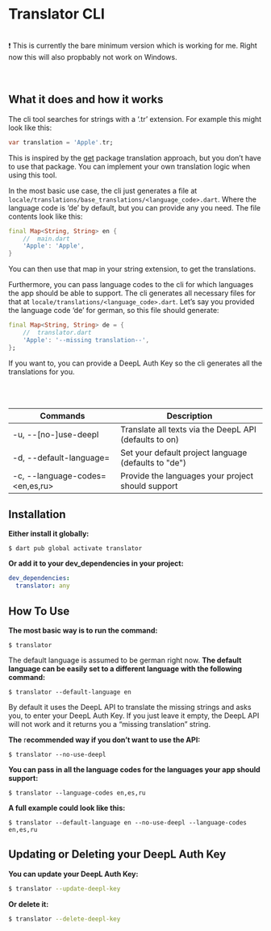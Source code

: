 # Translator CLI

<br>
<aside>
❗️ This is currently the bare minimum version which is working for me. Right now this will also propbably not work on Windows.
</aside>

<br>
<br>

## What it does and how it works

The cli tool searches for strings with a ‘.tr’ extension. For example this might look like this: 

```dart
var translation = 'Apple'.tr;
```

This is inspired by the [get](https://pub.dev/packages/get) package translation approach, but you don’t have to use that package. You can implement your own translation logic when using this tool. 

In the most basic use case, the cli just generates a file at `locale/translations/base_translations/<language_code>.dart`. Where the language code is ‘de’ by default, but you can provide any you need. The file contents look like this:

```dart
final Map<String, String> en {
	//  main.dart
	'Apple': 'Apple',
}
```

You can then use that map in your string extension, to get the translations.

Furthermore, you can pass language codes to the cli for which languages the app should be able to support. The cli generates all necessary files for that at `locale/translations/<language_code>.dart`. 
Let’s say you provided the language code ‘de’ for german, so this file should generate:

```dart
final Map<String, String> de = {
	//  translator.dart
	'Apple': '--missing translation--',
};
```

If you want to, you can provide a DeepL Auth Key so the cli generates all the translations for you.

<br>
<br>

| Commands | Description |
| --- | --- |
| -u, --[no-]use-deepl | Translate all texts via the DeepL API (defaults to on) |
| -d, --default-language=<de> |  Set your default project language (defaults to "de") |
| -c, --language-codes=<en,es,ru> | Provide the languages your project should support |

## Installation

**Either install it globally:**

```shell
$ dart pub global activate translator
```

**Or add it to your dev_dependencies in your project:**

```yaml
dev_dependencies:
  translator: any
```

## How To Use

**The most basic way is to run the command:**

```shell
$ translator
```

The default language is assumed to be german right now.
**The default language can be easily set to a different language with the following command:**

```shell
$ translator --default-language en
```

By default it uses the DeepL API to translate the missing strings and asks you, to enter your DeepL Auth Key. If you just leave it empty, the DeepL API will not work and it returns you a “missing translation” string.

**The** r**ecommended way if you don’t want to use the API:**

```shell
$ translator --no-use-deepl
```

**You can pass in all the language codes for the languages your app should support:**

```shell
$ translator --language-codes en,es,ru
```

**A full example could look like this:**

```shell
$ translator --default-language en --no-use-deepl --language-codes en,es,ru
```

## Updating or Deleting your DeepL Auth Key

**You can update your DeepL Auth Key:**

```bash
$ translator --update-deepl-key
```

**Or delete it:**

```bash
$ translator --delete-deepl-key
```